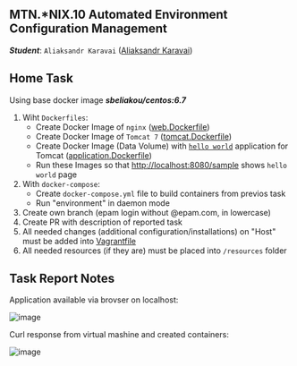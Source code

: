MTN.*NIX.10 Automated Environment Configuration Management
---

***Student***: ```Aliaksandr Karavai``` ([Aliaksandr Karavai](https://upsa.epam.com/workload/employeeView.do?employeeId=4060741400038663763#emplTab=general))

Home Task
---

Using base docker image ***sbeliakou/centos:6.7***

1. Wiht ```Dockerfiles```:
    - Create Docker Image of ```nginx``` ([web.Dockerfile](/web.Dockerfile))
    - Create Docker Image of ```Tomcat 7``` ([tomcat.Dockerfile](/tomcat.Dockerfile))
    - Create Docker Image (Data Volume) with [```hello world```](https://tomcat.apache.org/tomcat-7.0-doc/appdev/sample/sample.war) application for Tomcat ([application.Dockerfile](application.Dockerfile))
    - Run these Images so that [http://localhost:8080/sample](http://localhost:8080/sample) shows ```hello world``` page
2. With ```docker-compose```:
    - Create ```docker-compose.yml``` file to build containers from previos task
    - Run "environment" in daemon mode
3. Create own branch (epam login without @epam.com, in lowercase)
4. Create PR with description of reported task
5. All needed changes (additional configuration/installations) on "Host" must be added into [Vagrantfile](/Vagrantfile)
6. All needed resources (if they are) must be placed into ```/resources``` folder

Task Report Notes
---

Application available via brovser on localhost:

![image](https://github.com/MNTLab/cm-docker/blob/aliaksandr_karavai/resources/worked.png "Figure 1. Running application")

Curl response from virtual mashine and created containers:

![image](https://github.com/MNTLab/cm-docker/blob/aliaksandr_karavai/resources/docker_run.png "Figure 2. CURL response")
